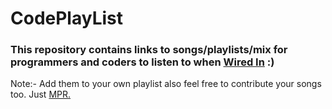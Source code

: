 # CodePlayList

### This repository contains links to songs/playlists/mix for programmers and coders to listen to when [Wired In](https://www.urbandictionary.com/define.php?term=wired%20in) :)

Note:- Add them to your own playlist also feel free to contribute your songs too. Just [MPR.](https://akrabat.com/the-beginners-guide-to-contributing-to-a-github-project/)

